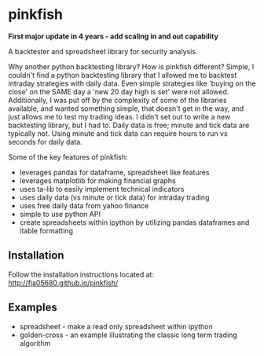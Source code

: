 pinkfish
======

**First major update in 4 years - add scaling in and out capability**

A backtester and spreadsheet library for security analysis.

Why another python backtesting library?  How is pinkfish different?
Simple, I couldn't find a python backtesting library that I allowed me to backtest intraday strategies with daily data.  Even simple strategies like 'buying on the close' on the SAME day a 'new 20 day high is set' were not allowed.  Additionally, I was put off by the complexity of some of the libraries available, and wanted something simple, that doesn't get in the way, and just allows me to test my trading ideas.  I didn't set out to write a new backtesting library, but I had to.  Daily data is free; minute and tick data are typically not.  Using minute and tick data can require hours to run vs seconds for daily data.

Some of the key features of pinkfish:
 - leverages pandas for dataframe, spreadsheet like features
 - leverages matplotlib for making financial graphs
 - uses ta-lib to easily implement technical indicators
 - uses daily data (vs minute or tick data) for intraday trading
 - uses free daily data from yahoo finance
 - simple to use python API
 - create spreadsheets within ipython by utilizing pandas dataframes and itable formatting

## Installation
Follow the installation instructions located at:
http://fja05680.github.io/pinkfish/

## Examples
 - spreadsheet - make a read only spreadsheet within ipython
 - golden-cross - an example illustrating the classic long term trading algorithm
